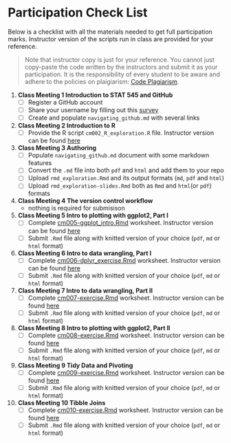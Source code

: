  # Participation Check List
 
Below is a checklist with all the materials needed to get full participation marks. Instructor version of the scripts run in class are provided for your reference.
 
 > Note that instructor copy is just for your reference. You cannot just copy-paste the code written by the instructors and submit it as your participation. It is the responsibility of every student to be aware and adhere to the policies on plaigiarism: [Code Plagiarism](https://stat545.stat.ubc.ca/policies/). 

1. **Class Meeting 1 Introduction to STAT 545 and GitHub**   
    - [ ] Register a GitHub account
    - [ ] Share your username by filling out this [survey](https://ubc.ca1.qualtrics.com/jfe/form/SV_8jKz3FaT7w5EHfT)
    - [ ] Create and populate ```navigating_github.md``` with several links
2. **Class Meeting 2 Introduction to R**   
    - [ ] Provide the R script ```cm002_R_exploration.R``` file. Instructor version can be found [here](https://github.com/vincenzocoia/STAT545-participation/blob/master/tools/cm002-r_exploration.R)
3. **Class Meeting 3 Authoring**  
   - [ ] Populate ```navigating_github.md``` document with some markdown features
   - [ ] Convert the ```.md``` file into both ```pdf``` and ```html``` and add them to your repo
   - [ ] Upload ```rmd_exploration.Rmd``` and its output formats (```md```, ```pdf``` and ```html```)
   - [ ] Upload ```rmd_exploration-slides.Rmd``` both as ```Rmd``` and ```html```(or ```pdf```) formats
4. **Class Meeting 4 The version control workflow**   
   - nothing is required for submisison 
5. **Class Meeting 5 Intro to plotting with ggplot2, Part I**  
   - [ ] Complete [cm005-ggplot_intro.Rmd](https://raw.githubusercontent.com/STAT545-UBC/Classroom/master/tutorials/cm005-exercise.Rmd) worksheet. Instructor version can be found [here](https://github.com/vincenzocoia/STAT545-participation/blob/master/plotting/cm005-ggplot_intro.Rmd)
   - [ ] Submit ```.Rmd``` file along with knitted version of your choice (```pdf```, ```md``` or ```html``` format)
6. **Class Meeting 6 Intro to data wrangling, Part I** 
   - [ ] Complete [cm006-dplyr_exercise.Rmd](https://raw.githubusercontent.com/STAT545-UBC/Classroom/master/tutorials/cm006-exercise.Rmd) worksheet. Instructor version can be found [here](https://github.com/wvictor14/STAT545-participation/blob/master/cm006-exercise.Rmd)
   - [ ] Submit ```.Rmd``` file along with knitted version of your choice (```pdf```, ```md``` or ```html``` format)
7. **Class Meeting 7 Intro to data wrangling, Part II**
   - [ ] Complete [cm007-exercise.Rmd](https://raw.githubusercontent.com/STAT545-UBC/Classroom/master/tutorials/cm007-exercise.Rmd) worksheet. Instructor version can be found [here](https://github.com/vincenzocoia/STAT545-participation/blob/master/wrangling/cm007-exercise.rmd)
   - [ ] Submit ```.Rmd``` file along with knitted version of your choice (```pdf```, ```md``` or ```html``` format)
8. **Class Meeting 8 Intro to plotting with ggplot2, Part II**  
   - [ ] Complete [cm008-exercise.Rmd](https://raw.githubusercontent.com/STAT545-UBC/Classroom/master/tutorials/cm008-exercise.Rmd) worksheet. Instructor version can be found [here](https://github.com/vincenzocoia/STAT545-participation/blob/master/plotting/cm008-exercise.Rmd)
   - [ ] Submit ```.Rmd``` file along with knitted version of your choice (```pdf```, ```md``` or ```html``` format)
9. **Class Meeting 9 Tidy Data and Pivoting** 
   - [ ] Complete [cm009-exercise.Rmd](https://raw.githubusercontent.com/STAT545-UBC/Classroom/master/tutorials/cm009-exercise.Rmd) worksheet. Instructor version can be found [here](https://github.com/vincenzocoia/STAT545-participation/blob/master/wrangling/cm009-exercise.Rmd)
   - [ ] Submit ```.Rmd``` file along with knitted version of your choice (```pdf```, ```md``` or ```html``` format)
10. **Class Meeting 10 Tibble Joins** 
    - [ ] Complete [cm010-exercise.Rmd](https://raw.githubusercontent.com/STAT545-UBC/Classroom/master/tutorials/cm010-exercise.Rmd) worksheet. Instructor version can be found [here](https://github.com/vincenzocoia/STAT545-participation/blob/master/wrangling/cm010-exercise.Rmd)
    - [ ] Submit ```.Rmd``` file along with knitted version of your choice (```pdf```, ```md``` or ```html``` format)
